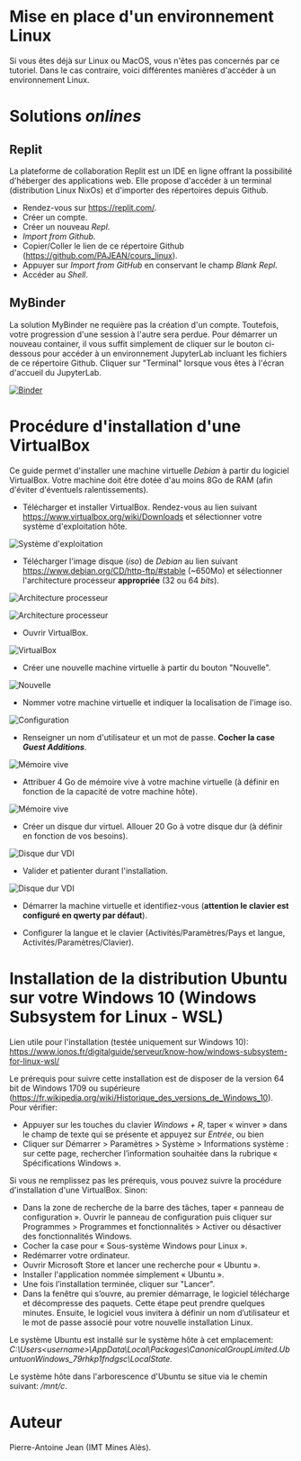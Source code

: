 # Mise en place d'un environnement Linux

Si vous êtes déjà sur Linux ou MacOS, vous n'êtes pas concernés par ce tutoriel. Dans le cas contraire, voici différentes manières d'accéder à un environnement Linux.

# Solutions *onlines*

## Replit

La plateforme de collaboration Replit est un IDE en ligne offrant la possibilité d'héberger des applications web. Elle propose d'accéder à un terminal (distribution Linux NixOs) et d'importer des répertoires depuis Github.

* Rendez-vous sur https://replit.com/.
* Créer un compte.
* Créer un nouveau *Repl*.
* *Import from Github*.
* Copier/Coller le lien de ce répertoire Github (https://github.com/PAJEAN/cours_linux).
* Appuyer sur *Import from GitHub* en conservant le champ *Blank Repl*.
* Accéder au *Shell*.

## MyBinder

La solution MyBinder ne requière pas la création d'un compte. Toutefois, votre progression d'une session à l'autre sera perdue. Pour démarrer un nouveau container, il vous suffit simplement de cliquer sur le bouton ci-dessous pour accéder à un environnement JupyterLab incluant les fichiers de ce répertoire Github. Cliquer sur "Terminal" lorsque vous êtes à l'écran d'accueil du JupyterLab.

[![Binder](https://mybinder.org/badge_logo.svg)](https://mybinder.org/v2/gh/PAJEAN/cours_linux/HEAD)

# Procédure d'installation d'une VirtualBox

Ce guide permet d'installer une machine virtuelle *Debian* à partir du logiciel VirtualBox. Votre machine doit être dotée d'au moins 8Go de RAM (afin d'éviter d'éventuels ralentissements).

* Télécharger et installer VirtualBox. Rendez-vous au lien suivant https://www.virtualbox.org/wiki/Downloads et sélectionner votre système d'exploitation hôte.

![Système d'exploitation](images/virtualbox-os.png "Sélectionner votre système d'exploitation.")

* Télécharger l'image disque (*iso*) de *Debian* au lien suivant https://www.debian.org/CD/http-ftp/#stable (~650Mo) et sélectionner l'architecture processeur **appropriée** (32 ou 64 *bits*).

![Architecture processeur](images/debian-processeur.png "Sélectionner l'architecture processeur appropriée.")

![Architecture processeur](images/debian-link-iso.png "Sélectionner l'architecture processeur appropriée.")

* Ouvrir VirtualBox.

![VirtualBox](images/virtualbox-ecran.png "Écran principal de VirtualBox sous Ubuntu.")

* Créer une nouvelle machine virtuelle à partir du bouton "Nouvelle".

![Nouvelle](images/nouvelle.png "Nouvelle machine virtuelle.")

* Nommer votre machine virtuelle et indiquer la localisation de l'image iso.

![Configuration](images/virtualbox-config.png "Configuration de la machine virtuelle.")

* Renseigner un nom d'utilisateur et un mot de passe. **Cocher la case** ***Guest Additions***.

![Mémoire vive](images/debian-user.png "Configuration de la mémoire vive.")

* Attribuer 4 Go de mémoire vive à votre machine virtuelle (à définir en fonction de la capacité de votre machine hôte).

![Mémoire vive](images/virtualbox-memoire-vive.png "Configuration de la mémoire vive.")

* Créer un disque dur virtuel. Allouer 20 Go à votre disque dur (à définir en fonction de vos besoins).

![Disque dur VDI](images/virtualbox-vdi.png "Disque dur VDI.")

* Valider et patienter durant l'installation.

![Disque dur VDI](images/debian-recapitulatif.png "Recapitulatif.")

* Démarrer la machine virtuelle et identifiez-vous (**attention le clavier est configuré en qwerty par défaut**).

* Configurer la langue et le clavier (Activités/Paramètres/Pays et langue, Activités/Paramètres/Clavier).

# Installation de la distribution Ubuntu sur votre Windows 10 (Windows Subsystem for Linux - WSL)

Lien utile pour l'installation (testée uniquement sur Windows 10): https://www.ionos.fr/digitalguide/serveur/know-how/windows-subsystem-for-linux-wsl/

Le prérequis pour suivre cette installation est de disposer de la version 64 bit de Windows 1709 ou supérieure (https://fr.wikipedia.org/wiki/Historique_des_versions_de_Windows_10). Pour vérifier:
* Appuyer sur les touches du clavier *Windows + R*, taper « winver » dans le champ de texte qui se présente et appuyez sur *Entrée*, ou bien
* Cliquer sur Démarrer > Paramètres > Système > Informations système : sur cette page, rechercher l’information souhaitée dans la rubrique « Spécifications Windows ».

Si vous ne remplissez pas les prérequis, vous pouvez suivre la procédure d'installation d'une VirtualBox. Sinon:

* Dans la zone de recherche de la barre des tâches, taper « panneau de configuration ». Ouvrir le panneau de configuration puis cliquer sur Programmes > Programmes et fonctionnalités > Activer ou désactiver des fonctionnalités Windows.
* Cocher la case pour « Sous-système Windows pour Linux ».
* Redémarrer votre ordinateur.
* Ouvrir Microsoft Store et lancer une recherche pour « Ubuntu ».
* Installer l'application nommée simplement « Ubuntu ».
* Une fois l’installation terminée, cliquer sur "Lancer".
* Dans la fenêtre qui s’ouvre, au premier démarrage, le logiciel télécharge et décompresse des paquets. Cette étape peut prendre quelques minutes. Ensuite, le logiciel vous invitera à définir un nom d’utilisateur et le mot de passe associé pour votre nouvelle installation Linux.

Le système Ubuntu est installé sur le système hôte à cet emplacement: *C:\Users\<username>\AppData\Local\Packages\CanonicalGroupLimited.UbuntuonWindows_79rhkp1fndgsc\LocalState*.

Le système hôte dans l'arborescence d'Ubuntu se situe via le chemin suivant: */mnt/c*.

# Auteur

Pierre-Antoine Jean (IMT Mines Alès).